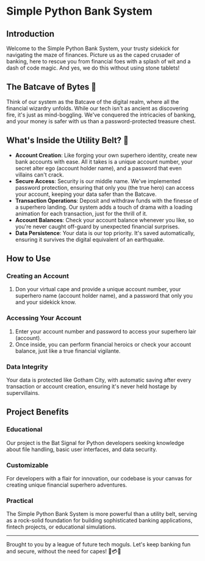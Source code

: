 # Simple Python Bank System

## Introduction
Welcome to the Simple Python Bank System, your trusty sidekick for navigating the maze of finances. Picture us as the caped crusader of banking, here to rescue you from financial foes with a splash of wit and a dash of code magic. And yes, we do this without using stone tablets!

## The Batcave of Bytes 🦇
Think of our system as the Batcave of the digital realm, where all the financial wizardry unfolds. While our tech isn't as ancient as discovering fire, it's just as mind-boggling. We've conquered the intricacies of banking, and your money is safer with us than a password-protected treasure chest.

## What's Inside the Utility Belt? 🌂
- **Account Creation**: Like forging your own superhero identity, create new bank accounts with ease. All it takes is a unique account number, your secret alter ego (account holder name), and a password that even villains can't crack.
- **Secure Access**: Security is our middle name. We've implemented password protection, ensuring that only you (the true hero) can access your account, keeping your data safer than the Batcave.
- **Transaction Operations**: Deposit and withdraw funds with the finesse of a superhero landing. Our system adds a touch of drama with a loading animation for each transaction, just for the thrill of it.
- **Account Balances**: Check your account balance whenever you like, so you're never caught off-guard by unexpected financial surprises.
- **Data Persistence**: Your data is our top priority. It's saved automatically, ensuring it survives the digital equivalent of an earthquake.

## How to Use

### Creating an Account
1. Don your virtual cape and provide a unique account number, your superhero name (account holder name), and a password that only you and your sidekick know.

### Accessing Your Account
1. Enter your account number and password to access your superhero lair (account).
2. Once inside, you can perform financial heroics or check your account balance, just like a true financial vigilante.

### Data Integrity
Your data is protected like Gotham City, with automatic saving after every transaction or account creation, ensuring it's never held hostage by supervillains.

## Project Benefits

### Educational
Our project is the Bat Signal for Python developers seeking knowledge about file handling, basic user interfaces, and data security.

### Customizable
For developers with a flair for innovation, our codebase is your canvas for creating unique financial superhero adventures.

### Practical
The Simple Python Bank System is more powerful than a utility belt, serving as a rock-solid foundation for building sophisticated banking applications, fintech projects, or educational simulations.

---

Brought to you by a league of future tech moguls. Let's keep banking fun and secure, without the need for capes! 💼💳🚀
